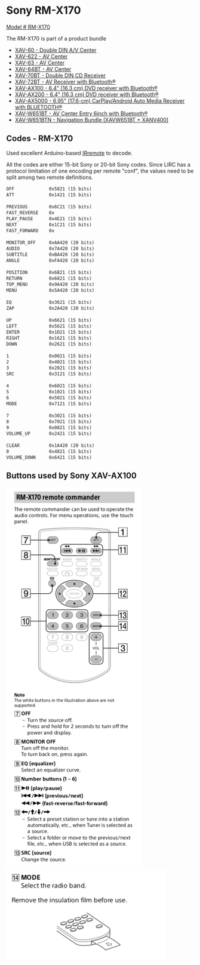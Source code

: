 # Sony RM-X170


[Model # RM-X170](https://esupport.sony.com/US/p/model-home.pl?mdl=RMX170&LOC=3)


The RM-X170 is part of a product bundle

- [XAV-60 - Double DIN A/V Center](https://esupport.sony.com/US/p/model-find.pl?mdl=XAV-60&template_id=1)
- [XAV-622 - AV Center](https://esupport.sony.com/US/p/model-find.pl?mdl=XAV-622&template_id=1)
- [XAV-63 - AV Center](https://esupport.sony.com/US/p/model-find.pl?mdl=XAV-63&template_id=1)
- [XAV-64BT - AV Center](https://esupport.sony.com/US/p/model-find.pl?mdl=XAV-64BT&template_id=1)
- [XAV-70BT - Double DIN CD Receiver](https://esupport.sony.com/US/p/model-find.pl?mdl=XAV-70BT&template_id=1)
- [XAV-72BT - AV Receiver with Bluetooth®](https://esupport.sony.com/US/p/model-find.pl?mdl=XAV-72BT&template_id=1)
- [XAV-AX100 - 6.4" (16.3 cm) DVD receiver with Bluetooth®](https://esupport.sony.com/US/p/model-find.pl?mdl=XAV-AX100&template_id=1)
- [XAV-AX200 - 6.4" (16.3 cm) DVD receiver with Bluetooth®](https://esupport.sony.com/US/p/model-find.pl?mdl=XAV-AX200&template_id=1)
- [XAV-AX5000 - 6.95" (17.6-cm) CarPlay/Android Auto Media Receiver with BLUETOOTH®](https://esupport.sony.com/US/p/model-find.pl?mdl=XAV-AX5000&template_id=1)
- [XAV-W651BT - AV Center Entry 6inch with Bluetooth®](https://esupport.sony.com/US/p/model-find.pl?mdl=XAV-W651BT&template_id=1)
- [XAV-W651BTN - Navigation Bundle (XAVW651BT + XANV400)](https://esupport.sony.com/US/p/model-find.pl?mdl=XAV-W651BTN&template_id=1)



## Codes - RM-X170

Used excellent Arduino-based [IRremote](https://github.com/z3t0/Arduino-IRremote) to decode.

All the codes are either 15-bit Sony or 20-bit Sony codes. Since LIRC has a protocol limitation of one encoding per remote "conf", the values need to be split among two remote definitions.

```
OFF             0x5821 (15 bits)
ATT             0x1421 (15 bits)

PREVIOUS        0x6C21 (15 bits)
FAST_REVERSE    0x
PLAY_PAUSE      0x4E21 (15 bits)
NEXT            0x1C21 (15 bits)
FAST_FORWARD    0x

MONITOR_OFF     0xAA420 (20 bits)
AUDIO           0x7A420 (20 bits)
SUBTITLE        0xBA420 (20 bits)
ANGLE           0xFA420 (20 bits)

POSITION        0x6B21 (15 bits)
RETURN          0x6821 (15 bits)
TOP_MENU        0x9A420 (20 bits)
MENU            0x5A420 (20 bits)

EQ              0x3621 (15 bits)
ZAP             0x2A420 (20 bits)

UP              0x6621 (15 bits)
LEFT            0x5621 (15 bits)
ENTER           0x1D21 (15 bits)
RIGHT           0x1621 (15 bits)
DOWN            0x2621 (15 bits)

1               0x0021 (15 bits)
2               0x4021 (15 bits)
3               0x2021 (15 bits)
SRC             0x3121 (15 bits)

4               0x6021 (15 bits)
5               0x1021 (15 bits)
6               0x5021 (15 bits)
MODE            0x7121 (15 bits)

7               0x3021 (15 bits)
8               0x7021 (15 bits)
9               0x0821 (15 bits)
VOLUME_UP       0x2421 (15 bits)

CLEAR           0x1A420 (20 bits)
0               0x4821 (15 bits)
VOLUME_DOWN     0x6421 (15 bits)
```


## Buttons used by Sony XAV-AX100


![Sony XAV-AX100 buttons supported](RM-X170_xav-ax100_buttons.png)
![Sony XAV-AX100 buttons supported](RM-X170_xav-ax100_buttons_2.png)
